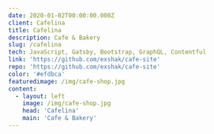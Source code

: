 ```yaml
---
date: 2020-01-02T00:00:00.000Z
client: Cafelina
title: Cafelina
description: Cafe & Bakery
slug: /cafelina
tech: JavaScript, Gatsby, Bootstrap, GraphQL, Contentful
link: 'https://github.com/exshak/cafe-site'
repo: 'https://github.com/exshak/cafe-site'
color: '#efdbca'
featuredimage: /img/cafe-shop.jpg
content:
  - layout: left
    image: /img/cafe-shop.jpg
    head: 'Cafelina'
    main: 'Cafe & Bakery'
---
```

